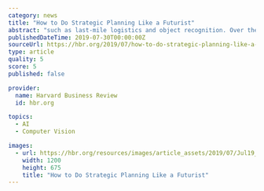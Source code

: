 ```yaml
---
category: news
title: "How to Do Strategic Planning Like a Futurist"
abstract: "such as last-mile logistics and object recognition. Over the next year, the golf cart manufacturer will bring together a cross-functional team of employees and experts; perform an internal audit of capabilities; facilitate learning sessions and workshops ..."
publishedDateTime: 2019-07-30T00:00:00Z
sourceUrl: https://hbr.org/2019/07/how-to-do-strategic-planning-like-a-futurist?ab=hero-subleft-2
type: article
quality: 5
score: 5
published: false

provider:
  name: Harvard Business Review
  id: hbr.org

topics:
  - AI
  - Computer Vision

images:
  - url: https://hbr.org/resources/images/article_assets/2019/07/Jul19_30_882179026.jpg
    width: 1200
    height: 675
    title: "How to Do Strategic Planning Like a Futurist"
---
```

